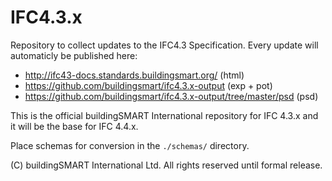IFC4.3.x
========

Repository to collect updates to the IFC4.3 Specification. 
Every update will automaticly be published here:
- http://ifc43-docs.standards.buildingsmart.org/ (html)
- https://github.com/buildingsmart/ifc4.3.x-output (exp + pot)
- https://github.com/buildingsmart/ifc4.3.x-output/tree/master/psd (psd)


This is the official buildingSMART International repository for IFC 4.3.x and it will be the base for IFC 4.4.x.

Place schemas for conversion in the `./schemas/` directory.

(C) buildingSMART International Ltd. All rights reserved until formal release.
